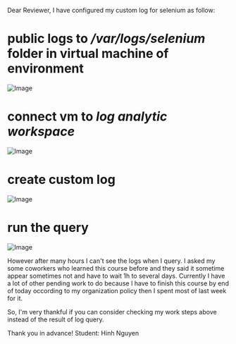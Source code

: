 Dear Reviewer,
I have configured my custom log for selenium as follow:
# public logs to */var/logs/selenium* folder in virtual machine of environment
![Image](./selenium-logs-image/log-in-vm.png)

# connect vm to *log analytic workspace*
![Image](./selenium-logs-image/connect-vm.png)

# create custom log
![Image](./selenium-logs-image/custom-log-config.png)

# run the query
![Image](./selenium-logs-image/no-log-with-query.png)

However after many hours I can't see the logs when I query. I asked my some coworkers who learned this course before and they said it sometime appear sometimes not and have to wait 1h to several days. 
Currently I have a lot of other pending work to do because I have to finish this course by end of today occording to my organization policy then I spent most of last week for it. 

So, I'm very thankful if you can consider checking my work steps above instead of the result of log query.

Thank you in advance!
Student: Hinh Nguyen